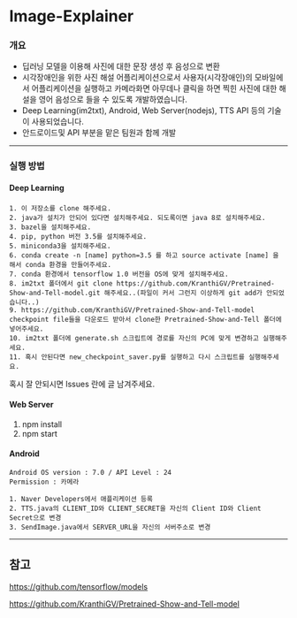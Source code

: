 # Image-Explainer

### 개요
- 딥러닝 모델을 이용해 사진에 대한 문장 생성 후 음성으로 변환
- 시각장애인을 위한 사진 해설 어플리케이션으로서 사용자(시각장애인)의 모바일에서 어플리케이션을 실행하고 카메라화면 아무데나 클릭을 하면 찍힌 사진에 대한 해설을 영어 음성으로 들을 수 있도록 개발하였습니다.
- Deep Learning(im2txt), Android, Web Server(nodejs), TTS API 등의 기술이 사용되었습니다.
- 안드로이드및 API 부분을 맡은 팀원과 함께 개발

---
### 실행 방법

#### Deep Learning

```
1. 이 저장소를 clone 해주세요.
2. java가 설치가 안되어 있다면 설치해주세요. 되도록이면 java 8로 설치해주세요.
3. bazel을 설치해주세요.
4. pip, python 버전 3.5를 설치해주세요.
5. miniconda3을 설치해주세요.
6. conda create -n [name] python=3.5 를 하고 source activate [name] 을 해서 conda 환경을 만들어주세요.
7. conda 환경에서 tensorflow 1.0 버전을 OS에 맞게 설치해주세요.
8. im2txt 폴더에서 git clone https://github.com/KranthiGV/Pretrained-Show-and-Tell-model.git 해주세요..(파일이 커서 그런지 이상하게 git add가 안되었습니다..)
9. https://github.com/KranthiGV/Pretrained-Show-and-Tell-model checkpoint file들을 다운로드 받아서 clone한 Pretrained-Show-and-Tell 폴더에 넣어주세요.
10. im2txt 폴더에 generate.sh 스크립트에 경로를 자신의 PC에 맞게 변경하고 실행해주세요.
11. 혹시 안된다면 new_checkpoint_saver.py를 실행하고 다시 스크립트를 실행해주세요.
```
혹시 잘 안되시면 Issues 란에 글 남겨주세요.

#### Web Server
1. npm install
2. npm start

#### Android
```
Android OS version : 7.0 / API Level : 24
Permission : 카메라

1. Naver Developers에서 애플리케이션 등록
2. TTS.java의 CLIENT_ID와 CLIENT_SECRET을 자신의 Client ID와 Client Secret으로 변경
3. SendImage.java에서 SERVER_URL을 자신의 서버주소로 변경
```
---
## 참고
https://github.com/tensorflow/models

https://github.com/KranthiGV/Pretrained-Show-and-Tell-model
